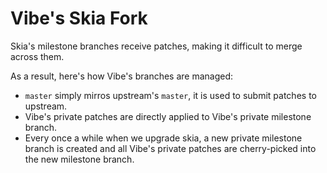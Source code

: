 # Vibe's Skia Fork

Skia's milestone branches receive patches, making it difficult to merge across them.

As a result, here's how Vibe's branches are managed:

- `master` simply mirros upstream's `master`, it is used to submit patches to upstream.
- Vibe's private patches are directly applied to Vibe's private milestone branch.
- Every once a while when we upgrade skia, a new private milestone branch is created and all Vibe's private
  patches are cherry-picked into the new milestone branch.
